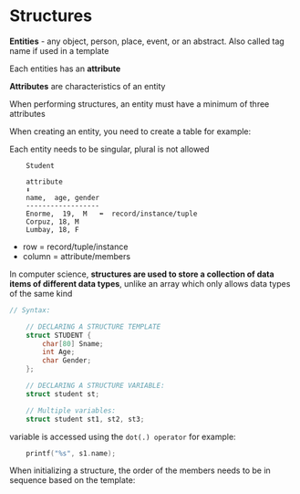 # Structures

**Entities** - any object, person, place, event, or an abstract. Also called tag name if used in a template

Each entities has an **attribute** 

**Attributes** are characteristics of an entity

When performing structures, an entity must have a minimum of three attributes

When creating an entity, you need to create a table for example:

Each entity needs to be singular, plural is not allowed
```
    Student

    attribute
    ⬇
    name,  age, gender
    ------------------
    Enorme,  19,  M   ⬅  record/instance/tuple
    Corpuz, 18, M
    Lumbay, 18, F

```
- row = record/tuple/instance
- column = attribute/members

In computer science, **structures are used to store a collection of data items of different data types**, unlike an array which only allows data types of the same kind

```c
// Syntax:

    // DECLARING A STRUCTURE TEMPLATE
    struct STUDENT {
        char[80] Sname;
        int Age;
        char Gender;
    };

    // DECLARING A STRUCTURE VARIABLE:
    struct student st;

    // Multiple variables:
    struct student st1, st2, st3;
```

variable is accessed using the `dot(.) operator`
for example:
```c
    printf("%s", s1.name);
```

When initializing a structure, the order of the members needs to be in sequence based on the template:

